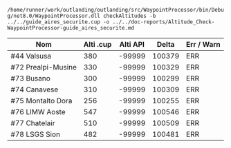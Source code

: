 `/home/runner/work/outlanding/outlanding/src/WaypointProcessor/bin/Debug/net8.0/WaypointProcessor.dll checkAltitudes -b ../../guide_aires_securite.cup -o ../../doc-reports/Altitude_Check-WaypointProcessor-guide_aires_securite.md`
  
| Nom | Alti .cup | Alti API | Delta | Err / Warn |
|---|---|---|---|---|
| #44 Valsusa | 380 | -99999 | 100379 | ERR |
| #72 Prealpi-Musine | 330 | -99999 | 100329 | ERR |
| #73 Busano | 300 | -99999 | 100299 | ERR |
| #74 Canavese | 310 | -99999 | 100309 | ERR |
| #75 Montalto Dora | 256 | -99999 | 100255 | ERR |
| #76 LIMW Aoste | 547 | -99999 | 100546 | ERR |
| #77 Chatelair | 510 | -99999 | 100509 | ERR |
| #78 LSGS Sion | 482 | -99999 | 100481 | ERR |
